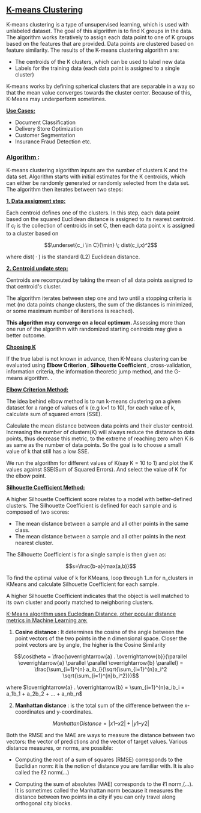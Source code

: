 ## <u> K-means Clustering </u>

K-means clustering is a type of unsupervised learning, which is used with unlabeled dataset. The goal of this algorithm is to find K groups in the data. The algorithm works iteratively to assign each data point to one of K groups based on the features that are provided. Data points are clustered based on feature similarity. The results of the K-means clustering algorithm are:

- The centroids of the K clusters, which can be used to label new data
- Labels for the training data (each data point is assigned to a single cluster)

K-means works by defining spherical clusters that are separable in a way so that the mean value converges towards the cluster center. Because of this, K-Means may underperform sometimes.

<b><u>Use Cases:</u></b>
- Document Classification
- Delivery Store Optimization
- Customer Segmentation
- Insurance Fraud Detection etc.

### <u> Algorithm </u>:

Κ-means clustering algorithm inputs are the number of clusters Κ and the data set. Algorithm starts with initial estimates for the Κ centroids, which can either be randomly generated or randomly selected from the data set. The algorithm then iterates between two steps:

<b><u>1. Data assigment step:</u></b>

Each centroid defines one of the clusters. In this step, each data point based on the squared Euclidean distance is assigned to its nearest centroid. If $c_i$ is the collection of centroids in set C, then each data point x is assigned to a cluster based on

$$\underset{c_i \in C}{\min} \; dist(c_i,x)^2$$

where dist( · ) is the standard (L2) Euclidean distance.

<b><u>2. Centroid update step:</u></b>

Centroids are recomputed by taking the mean of all data points assigned to that centroid's cluster.

The algorithm iterates between step one and two until a stopping criteria is met (no data points change clusters, the sum of the distances is minimized, or some maximum number of iterations is reached).

<b>This algorithm may converge on a local optimum. </b> Assessing more than one run of the algorithm with randomized starting centroids may give a better outcome.

<b><u>Choosing K</u></b>

If the true label is not known in advance, then K-Means clustering can be evaluated using <b> Elbow Criterion </b>, <b> Silhouette Coefficient </b> , cross-validation, information criteria, the information theoretic jump method, and the G-means algorithm. .


<b><u>Elbow Criterion Method:</u></b>

The idea behind elbow method is to run k-means clustering on a given dataset for a range of values of k (e.g k=1 to 10), for each value of k, calculate sum of squared errors (SSE).

Calculate the mean distance between data points and their cluster centroid. Increasing the number of clusters(K) will always reduce the distance to data points, thus decrease this metric, to the extreme of reaching zero when K is as same as the number of data points. So the goal is to choose a small value of k that still has a low SSE.

We run the algorithm for different values of K(say K = 10 to 1) and plot the K values against SSE(Sum of Squared Errors). And select the value of K for the elbow point.

<b><u>Silhouette Coefficient Method:</u></b>

A higher Silhouette Coefficient score relates to a model with better-defined clusters. The Silhouette Coefficient is defined for each sample and is composed of two scores:

- The mean distance between a sample and all other points in the same class.
- The mean distance between a sample and all other points in the next nearest cluster.

The Silhouette Coefficient is for a single sample is then given as:

$$s=\frac{b-a}{max(a,b)}$$

To find the optimal value of k for KMeans, loop through 1..n for n_clusters in KMeans and calculate Silhouette Coefficient for each sample.

A higher Silhouette Coefficient indicates that the object is well matched to its own cluster and poorly matched to neighboring clusters.

<u>K-Means algorithm uses Eucledean Distance, other popular distance metrics in Machine Learning are:</u>

1. <b> Cosine distance </b>: It determines the cosine of the angle between the point vectors of the two points in the n dimensional space. Closer the point vectors are by angle, the higher is the Cosine Similarity

$$\cos\theta = \frac{\overrightarrow{a} . \overrightarrow{b}}{\parallel \overrightarrow{a} \parallel \parallel \overrightarrow{b} \parallel} = \frac{\sum_{i=1}^{n} a_ib_i}{\sqrt{\sum_{i=1}^{n}a_i^2 \sqrt{\sum_{i=1}^{n}b_i^2}}}$$

where $\overrightarrow{a} . \overrightarrow{b} = \sum_{i=1}^{n}a_ib_i = a_1b_1 + a_2b_2 + ... + a_nb_n$

2. <b> Manhattan distance </b>: is the total sum of the difference between the x-coordinates  and y-coordinates.

$$ManhattanDistance = |x1 – x2| + |y1 – y2|$$

Both the RMSE and the MAE are ways to measure the distance between two vectors: the vector of predictions and the vector of target values. Various distance measures, or norms, are possible:

- Computing the root of a sum of squares (RMSE) corresponds to the Euclidian norm: it is the notion of distance you are familiar with. It is also called the ℓ2 norm(...)

- Computing the sum of absolutes (MAE) corresponds to the ℓ1 norm,(...). It is sometimes called the Manhattan norm because it measures the distance between two points in a city if you can only travel along orthogonal city blocks.
